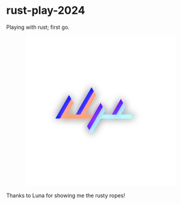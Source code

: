 # rust-play-2024
Playing with rust; first go.

<p align="center"><a href="https://camberden.com" target="_blank"><img src="https://raw.githubusercontent.com/Camberden/camberden.github.io/master/images/image-camberden-signature.png" width="400" height="400" alt="Camberden Logo"></a></p>

Thanks to Luna for showing me the rusty ropes!
